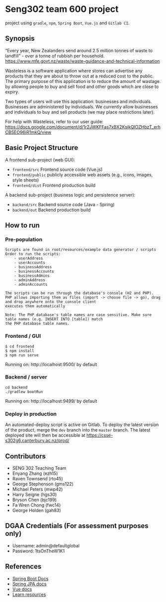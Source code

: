 Seng302 team 600 project
=========

project using `gradle`, `npm`, `Spring Boot`, `Vue.js` and `Gitlab CI`.

## Synopsis
“Every year, New Zealanders send around 2.5 million tonnes of waste to landfill” - over a tonne of rubbish per 
household. https://www.mfe.govt.nz/waste/waste-guidance-and-technical-information

Wasteless is a software application where stores can advertise any products that they are about to throw out at a reduced cost to the public. The primary purpose of this application is to reduce the amount of wastage.
by allowing people to buy and sell food and other goods which are close to expiry.

Two types of users will use this application: businesses and individuals. Businesses are administered by 
individuals. We currently allow businesses and individuals to buy and sell products (we may place restrictions later). 

For help with Wasteless, refer to our user guide: https://docs.google.com/document/d/1r2JWKFFas7xBX2KsikQlOZHbzT_erhCBSEO96iR1mkQ/view

## Basic Project Structure

A frontend sub-project (web GUI):

- `frontend/src` Frontend source code (Vue.js)
- `frontend/public` publicly accessible web assets (e.g., icons, images, style sheets)
- `frontend/dist` Frontend production build

A backend sub-project (business logic and persistence server):

- `backend/src` Backend source code (Java - Spring)
- `backend/out` Backend production build

## How to run

### Pre-population

    Scripts are found in root/resources/example data generator / scripts
    Order to run the scripts:
        - userAddress
        - userAccounts
        - businessAddress
        - businessAccounts
        - businessAdmins
        - adminAddress
        - adminAccounts

    The scripts can be run through the database's console (H2 and PHP). 
    PHP allows importing them as files (import -> choose file -> go), drag and drop anywhere onto the console client 
    executes them automatically

    Note: The PHP database's table names are case sensitive. Make sure table names (e.g. INSERT INTO [table]) match
    the PHP database table names.

### Frontend / GUI

    $ cd frontend
    $ npm install
    $ npm run serve

Running on: http://localhost:9500/ by default

### Backend / server

    cd backend
    ./gradlew bootRun

Running on: http://localhost:9499/ by default

### Deploy in production

An automated-deploy script is active on Gitlab. To deploy the latest version of the product, merge the `dev`
branch into the `master` branch. The latest deployed site will then be accessible at
https://csse-s302g6.canterbury.ac.nz/prod/

## Contributors

- SENG 302 Teaching Team
- Enyang Zhang (ezh15)
- Raven Townsend (rto45)
- George Stephenson (gms122)
- Michael Peters (mwp42)
- Harry Seigne (hgs30)
- Bryson Chen (bjc199)
- Fa Wren Chong (fwc14)
- George Holden (gah83)

## DGAA Credentials (For assessment purposes only)
- Username: admin@defaultglobal
- Password: 1tsOnTheW1K1

## References

- [Spring Boot Docs](https://docs.spring.io/spring-boot/docs/current/reference/htmlsingle/)
- [Spring JPA docs](https://docs.spring.io/spring-data/jpa/docs/current/reference/html/)
- [Vue docs](https://vuejs.org/v2/guide/)
- [Learn resources](https://learn.canterbury.ac.nz/course/view.php?id=10577&section=11)
